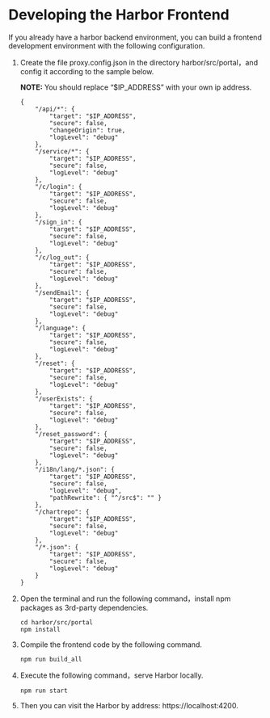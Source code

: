 # Developing the Harbor Frontend

If you already have a harbor backend environment, you can build a frontend development environment with the following configuration.

1. Create the file proxy.config.json in the directory harbor/src/portal，and config it according to the sample below.

    **NOTE:**  You should replace “$IP_ADDRESS” with your own ip address.

    ```
    {
        "/api/*": {
            "target": "$IP_ADDRESS",
            "secure": false,
            "changeOrigin": true,
            "logLevel": "debug"
        },
        "/service/*": {
            "target": "$IP_ADDRESS",
            "secure": false, 
            "logLevel": "debug"
        },
        "/c/login": {
            "target": "$IP_ADDRESS",
            "secure": false,
            "logLevel": "debug"
        },
        "/sign_in": {
            "target": "$IP_ADDRESS",
            "secure": false,
            "logLevel": "debug"
        },
        "/c/log_out": {
            "target": "$IP_ADDRESS",
            "secure": false,
            "logLevel": "debug"
        },
        "/sendEmail": {
            "target": "$IP_ADDRESS",
            "secure": false,
            "logLevel": "debug"
        },
        "/language": {
            "target": "$IP_ADDRESS",
            "secure": false,
            "logLevel": "debug"
        },
        "/reset": {
            "target": "$IP_ADDRESS",
            "secure": false,
            "logLevel": "debug"
        },
        "/userExists": {
            "target": "$IP_ADDRESS",
            "secure": false,
            "logLevel": "debug"
        },
        "/reset_password": {
            "target": "$IP_ADDRESS",
            "secure": false,
            "logLevel": "debug"
        },
        "/i18n/lang/*.json": {
            "target": "$IP_ADDRESS",
            "secure": false,
            "logLevel": "debug",
            "pathRewrite": { "^/src$": "" }
        },
        "/chartrepo": {
            "target": "$IP_ADDRESS",
            "secure": false,
            "logLevel": "debug"
        },
        "/*.json": {
            "target": "$IP_ADDRESS",
            "secure": false,
            "logLevel": "debug"
        }
    }
    ```

2. Open the terminal and run the following command，install npm packages as 3rd-party dependencies.
    ```
    cd harbor/src/portal
    npm install
    ```

3. Compile the frontend code by the following command.

   ```
   npm run build_all
   ```

4. Execute the following command，serve Harbor locally.

    ```
    npm run start
    ```

5. Then you can visit the Harbor by address:  https://localhost:4200.

